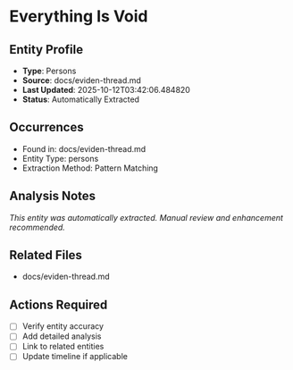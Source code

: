 # Everything Is Void

## Entity Profile
- **Type**: Persons
- **Source**: docs/eviden-thread.md
- **Last Updated**: 2025-10-12T03:42:06.484820
- **Status**: Automatically Extracted

## Occurrences
- Found in: docs/eviden-thread.md
- Entity Type: persons
- Extraction Method: Pattern Matching

## Analysis Notes
*This entity was automatically extracted. Manual review and enhancement recommended.*

## Related Files
- docs/eviden-thread.md

## Actions Required
- [ ] Verify entity accuracy
- [ ] Add detailed analysis
- [ ] Link to related entities
- [ ] Update timeline if applicable
